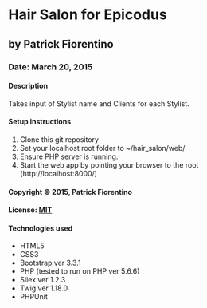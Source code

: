 # Hair Salon for Epicodus
## by Patrick Fiorentino
### Date: March 20, 2015
#### Description

Takes input of Stylist name and Clients for each Stylist.

#### Setup instructions
1. Clone this git repository
2. Set your localhost root folder to ~/hair_salon/web/
3. Ensure PHP server is running.
4. Start the web app by pointing your browser to the root (http://localhost:8000/)  

#### Copyright © 2015, Patrick Fiorentino

#### License: [MIT](https://github.com/twbs/bootstrap/blob/master/LICENSE")  

#### Technologies used
- HTML5
- CSS3
- Bootstrap ver 3.3.1
- PHP (tested to run on PHP ver 5.6.6)
- Silex ver 1.2.3
- Twig ver 1.18.0
- PHPUnit
